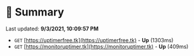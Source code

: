 # 📖 Summary
Last updated: **9/3/2021, 10:09:57 PM**

- `GET` [https://uptimerfree.tk](https://uptimerfree.tk) - **Up** (1303ms)
- `GET` [https://monitoruptimer.tk](https://monitoruptimer.tk) - **Up** (409ms)
